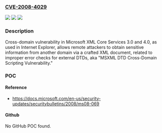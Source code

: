 ### [CVE-2008-4029](https://cve.mitre.org/cgi-bin/cvename.cgi?name=CVE-2008-4029)
![](https://img.shields.io/static/v1?label=Product&message=n%2Fa&color=blue)
![](https://img.shields.io/static/v1?label=Version&message=n%2Fa&color=blue)
![](https://img.shields.io/static/v1?label=Vulnerability&message=n%2Fa&color=brighgreen)

### Description

Cross-domain vulnerability in Microsoft XML Core Services 3.0 and 4.0, as used in Internet Explorer, allows remote attackers to obtain sensitive information from another domain via a crafted XML document, related to improper error checks for external DTDs, aka "MSXML DTD Cross-Domain Scripting Vulnerability."

### POC

#### Reference
- https://docs.microsoft.com/en-us/security-updates/securitybulletins/2008/ms08-069

#### Github
No GitHub POC found.

